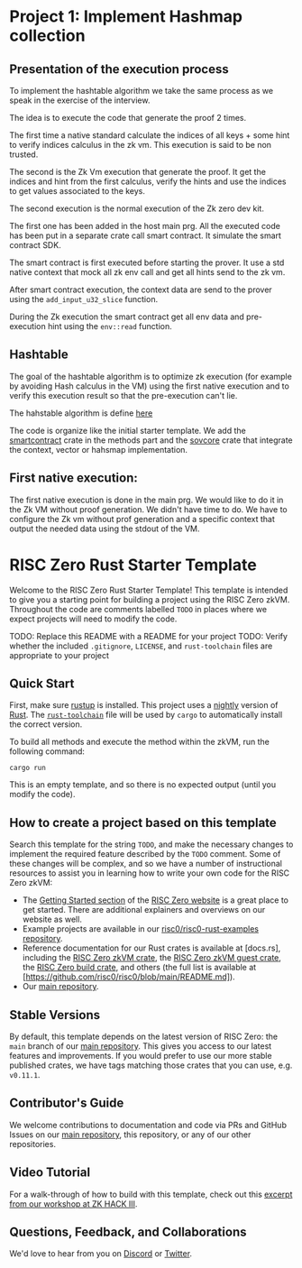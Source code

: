 # Project 1: Implement Hashmap collection 
## Presentation of the execution process

To implement the hashtable algorithm we take the same process as we speak in the exercise of the interview.

The idea is to execute the code that generate the proof 2 times.

The first time a native standard calculate the indices of all keys + some hint to verify indices calculus in the zk vm. This execution is said to be non trusted.

The second is the Zk Vm execution that generate the proof. It get the indices and hint from the first calculus, verify the hints and use the indices to get values associated to the keys.

The second execution is the normal execution of the Zk zero dev kit.

The first one has been added in the host main prg. All the executed code has been put in a separate crate call smart contract. It simulate the smart contract SDK.

The smart contract is first executed before starting the prover. It use a std native context that mock all zk env call and get all hints send to the zk vm.

After smart contract execution, the context data are send to the prover using the `add_input_u32_slice` function.

During the Zk execution the smart contract get all env data and pre-execution hint using the `env::read` function.

## Hashtable

The goal of the hashtable algorithm is to optimize zk execution (for example by avoiding Hash calculus in the VM) using the first native execution and to verify this execution result so that the pre-execution can't lie.

The hahstable algorithm is define [here](sovcore/README.md)

The code is organize like the initial starter template. We add the [smartcontract](methods/smartcontract) crate in the methods part and the [sovcore](sovcore) crate that integrate the context, vector or hahsmap implementation.

## First native execution:

The first native execution is done in the main prg. We would like to do it in the Zk VM without proof generation. We didn't have time to do. We have to configure the Zk vm without prof generation and a specific context that output the needed data using the stdout of the VM.


# RISC Zero Rust Starter Template

Welcome to the RISC Zero Rust Starter Template! This template is intended to give you a starting point for building a project using the RISC Zero zkVM. Throughout the code are comments labelled `TODO` in places where we expect projects will need to modify the code.

TODO: Replace this README with a README for your project
TODO: Verify whether the included `.gitignore`, `LICENSE`, and `rust-toolchain` files are appropriate to your project

## Quick Start

First, make sure [rustup](https://rustup.rs) is installed. This project uses a [nightly](https://doc.rust-lang.org/book/appendix-07-nightly-rust.html) version of [Rust](https://doc.rust-lang.org/book/ch01-01-installation.html). The [`rust-toolchain`](rust-toolchain) file will be used by `cargo` to automatically install the correct version.

To build all methods and execute the method within the zkVM, run the following command:

```
cargo run
```

This is an empty template, and so there is no expected output (until you modify the code).

## How to create a project based on this template

Search this template for the string `TODO`, and make the necessary changes to implement the required feature described by the `TODO` comment. Some of these changes will be complex, and so we have a number of instructional resources to assist you in learning how to write your own code for the RISC Zero zkVM:
 * The [Getting Started section](https://www.risczero.com/docs) of the [RISC Zero website](https://www.risczero.com) is a great place to get started. There are additional explainers and overviews on our website as well.
 * Example projects are available in our [risc0/risc0-rust-examples repository](https://www.github.com/risc0/risc0-rust-examples).
 * Reference documentation for our Rust crates is available at [docs.rs], including the [RISC Zero zkVM crate](https://docs.rs/risc0-zkvm), the [RISC Zero zkVM guest crate](https://docs.rs/risc0-zkvm-guest), the [RISC Zero build crate](https://docs.rs/risc0-build), and others (the full list is available at [https://github.com/risc0/risc0/blob/main/README.md]).
 * Our [main repository](https://www.github.com/risc0/risc0).

## Stable Versions
By default, this template depends on the latest version of RISC Zero: the `main` branch of our [main repository](http://www.github.com/risc0). This gives you access to our latest features and improvements. If you would prefer to use our more stable published crates, we have tags matching those crates that you can use, e.g. `v0.11.1`.

## Contributor's Guide
We welcome contributions to documentation and code via PRs and GitHub Issues on our [main repository](http://www.github.com/risc0), this repository, or any of our other repositories.

## Video Tutorial
For a walk-through of how to build with this template, check out this [excerpt from our workshop at ZK HACK III](https://www.youtube.com/watch?v=Yg_BGqj_6lg&list=PLcPzhUaCxlCgig7ofeARMPwQ8vbuD6hC5&index=5).

## Questions, Feedback, and Collaborations
We'd love to hear from you on [Discord](https://discord.gg/risczero) or [Twitter](https://twitter.com/risczero).
